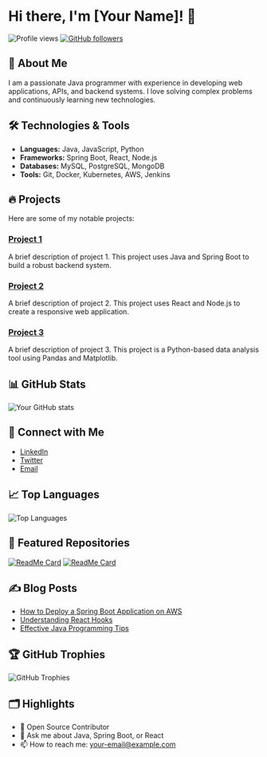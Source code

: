 # Hi there, I'm [Your Name]! 👋

![Profile views](https://gpvc.arturio.dev/zoowayss)
[![GitHub followers](https://img.shields.io/github/followers/your-username?label=Follow&style=social)](https://github.com/your-username)

## 🚀 About Me
I am a passionate Java programmer with experience in developing web applications, APIs, and backend systems. I love solving complex problems and continuously learning new technologies.

## 🛠️ Technologies & Tools
- **Languages:** Java, JavaScript, Python
- **Frameworks:** Spring Boot, React, Node.js
- **Databases:** MySQL, PostgreSQL, MongoDB
- **Tools:** Git, Docker, Kubernetes, AWS, Jenkins

## 🔥 Projects
Here are some of my notable projects:

### [Project 1](https://github.com/your-username/project1)
A brief description of project 1. This project uses Java and Spring Boot to build a robust backend system.

### [Project 2](https://github.com/your-username/project2)
A brief description of project 2. This project uses React and Node.js to create a responsive web application.

### [Project 3](https://github.com/your-username/project3)
A brief description of project 3. This project is a Python-based data analysis tool using Pandas and Matplotlib.

## 📊 GitHub Stats
![Your GitHub stats](https://github-readme-stats.vercel.app/api?username=your-username&show_icons=true&theme=radical)

## 💼 Connect with Me
- [LinkedIn](https://www.linkedin.com/in/your-linkedin-profile/)
- [Twitter](https://twitter.com/your-twitter-handle)
- [Email](mailto:your-email@example.com)

## 📈 Top Languages
![Top Languages](https://github-readme-stats.vercel.app/api/top-langs/?username=your-username&layout=compact&theme=radical)

## 🌟 Featured Repositories
[![ReadMe Card](https://github-readme-stats.vercel.app/api/pin/?username=your-username&repo=project1&theme=radical)](https://github.com/your-username/project1)
[![ReadMe Card](https://github-readme-stats.vercel.app/api/pin/?username=your-username&repo=project2&theme=radical)](https://github.com/your-username/project2)

## ✍️ Blog Posts
<!-- BLOG-POST-LIST:START -->
- [How to Deploy a Spring Boot Application on AWS](https://your-blog.com/spring-boot-aws)
- [Understanding React Hooks](https://your-blog.com/react-hooks)
- [Effective Java Programming Tips](https://your-blog.com/effective-java)
<!-- BLOG-POST-LIST:END -->

## 🏆 GitHub Trophies
![GitHub Trophies](https://github-profile-trophy.vercel.app/?username=your-username&theme=radical)

## 🗂️ Highlights
- 🌟 Open Source Contributor
- 💬 Ask me about Java, Spring Boot, or React
- 📫 How to reach me: [your-email@example.com](mailto:your-email@example.com)
